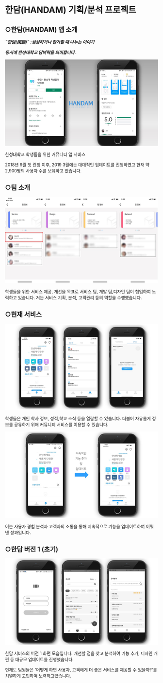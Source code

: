 # 한담(HANDAM) 기획/분석 프로젝트

## ○한담(HANDAM) 앱 소개

***˝한담(閑談)˝ :심심하거나 한가할 때 나누는 이야기***

***동시에 한성대학교 담벼락을 의미합니다.***

![image](./image/슬라이드1.JPG)

한성대학교 학생들을 위한 커뮤니티 앱 서비스

 2018년 9월 첫 런칭 이후,  2019 3월에는 대대적인 업데이트를 진행하였고 현재 약 2,900명의 사용자 수를 보유하고 있습니다.  



## ○팀 소개

![image](./image/슬라이드2.JPG)

학생들을 위한 서비스 제공, 개선을 목표로  서비스 팀, 개발 팀,디자인 팀이 협업하여 노력하고 있습니다. 저는 서비스 기획, 분석, 고객관리 등의 역할을 수행했습니다.

## ○현재 서비스

![image](./image/슬라이드3.JPG)

학생들은 개인 학사 정보, 성적,학교 소식 등을 열람할 수 있습니다. 더불어 자유롭게 정보를 공유하기 위해 커뮤니티 서비스를 이용할 수 있습니다.

![image](./image/슬라이드4.JPG)

이는 사용자 경험 분석과 고객과의 소통을 통해 지속적으로 기능을 업데이트하여 이뤄 낸 성과입니다.

## ○한담 버전 1 (초기)

![image](./image/슬라이드5.JPG)

한담 서비스의 버전 1 화면 모습입니다. 개선할 점을 찾고 분석하여 기능 추가, 디자인 개편 등 대규모 업데이트를 진행했습니다. 

현재도 팀원들은 '어떻게 하면 사용자, 고객에게 더 좋은 서비스를 제공할 수 있을까?'를 치열하게 고민하며 노력하고있습니다.